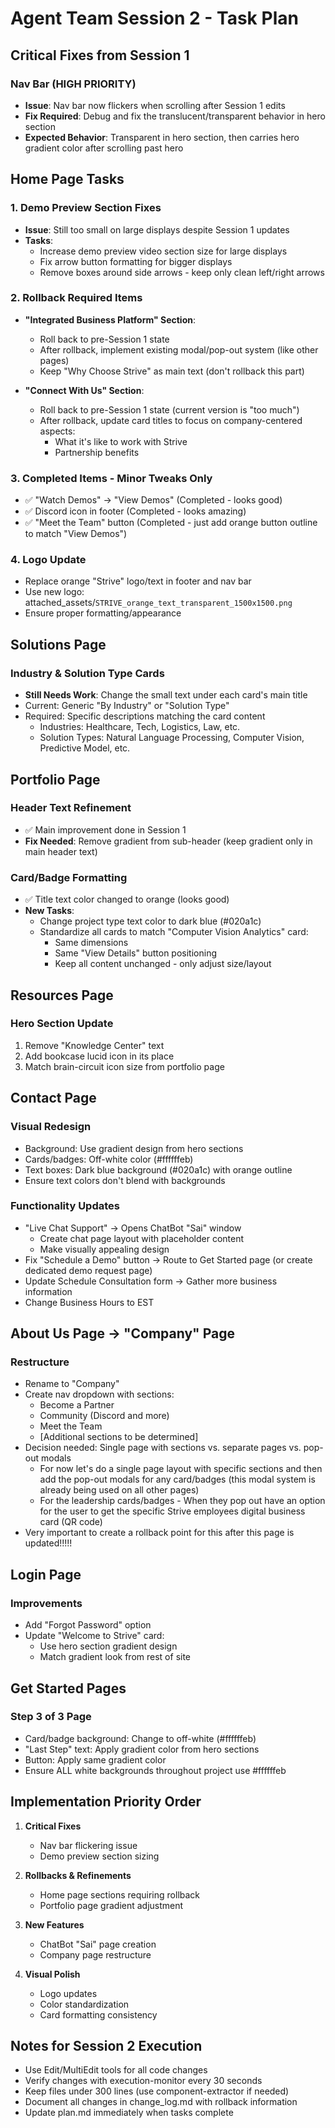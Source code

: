# Agent Team Session 2 - Task Plan

## Critical Fixes from Session 1

### Nav Bar (HIGH PRIORITY)
- **Issue**: Nav bar now flickers when scrolling after Session 1 edits
- **Fix Required**: Debug and fix the translucent/transparent behavior in hero section
- **Expected Behavior**: Transparent in hero section, then carries hero gradient color after scrolling past hero

## Home Page Tasks

### 1. Demo Preview Section Fixes
- **Issue**: Still too small on large displays despite Session 1 updates
- **Tasks**:
  - Increase demo preview video section size for large displays
  - Fix arrow button formatting for bigger displays
  - Remove boxes around side arrows - keep only clean left/right arrows

### 2. Rollback Required Items
- **"Integrated Business Platform" Section**: 
  - Roll back to pre-Session 1 state
  - After rollback, implement existing modal/pop-out system (like other pages)
  - Keep "Why Choose Strive" as main text (don't rollback this part)

- **"Connect With Us" Section**:
  - Roll back to pre-Session 1 state (current version is "too much")
  - After rollback, update card titles to focus on company-centered aspects:
    - What it's like to work with Strive
    - Partnership benefits

### 3. Completed Items - Minor Tweaks Only
- ✅ "Watch Demos" → "View Demos" (Completed - looks good)
- ✅ Discord icon in footer (Completed - looks amazing)
- ✅ "Meet the Team" button (Completed - just add orange button outline to match "View Demos")

### 4. Logo Update
- Replace orange "Strive" logo/text in footer and nav bar
- Use new logo: attached_assets/`STRIVE_orange_text_transparent_1500x1500.png`
- Ensure proper formatting/appearance

## Solutions Page

### Industry & Solution Type Cards
- **Still Needs Work**: Change the small text under each card's main title
- Current: Generic "By Industry" or "Solution Type"
- Required: Specific descriptions matching the card content
  - Industries: Healthcare, Tech, Logistics, Law, etc.
  - Solution Types: Natural Language Processing, Computer Vision, Predictive Model, etc.

## Portfolio Page

### Header Text Refinement
- ✅ Main improvement done in Session 1
- **Fix Needed**: Remove gradient from sub-header (keep gradient only in main header text)

### Card/Badge Formatting
- ✅ Title text color changed to orange (looks good)
- **New Tasks**:
  - Change project type text color to dark blue (#020a1c)
  - Standardize all cards to match "Computer Vision Analytics" card:
    - Same dimensions
    - Same "View Details" button positioning
    - Keep all content unchanged - only adjust size/layout

## Resources Page

### Hero Section Update
1. Remove "Knowledge Center" text
2. Add bookcase lucid icon in its place
3. Match brain-circuit icon size from portfolio page

## Contact Page

### Visual Redesign
- Background: Use gradient design from hero sections
- Cards/badges: Off-white color (#ffffffeb)
- Text boxes: Dark blue background (#020a1c) with orange outline
- Ensure text colors don't blend with backgrounds

### Functionality Updates
- "Live Chat Support" → Opens ChatBot "Sai" window
  - Create chat page layout with placeholder content
  - Make visually appealing design
- Fix "Schedule a Demo" button → Route to Get Started page (or create dedicated demo request page)
- Update Schedule Consultation form → Gather more business information
- Change Business Hours to EST

## About Us Page → "Company" Page

### Restructure
- Rename to "Company"
- Create nav dropdown with sections:
  - Become a Partner
  - Community (Discord and more)
  - Meet the Team
  - [Additional sections to be determined]
- Decision needed: Single page with sections vs. separate pages vs. pop-out modals
  - For now let's do a single page layout with specific sections and then add the pop-out modals for any card/badges (this modal system is already being used on all other pages)
  - For the leadership cards/badges - When they pop out have an option for the user to get the specific Strive employees digital business card (QR code)
- Very important to create a rollback point for this after this page is updated!!!!!

## Login Page

### Improvements
- Add "Forgot Password" option
- Update "Welcome to Strive" card:
  - Use hero section gradient design
  - Match gradient look from rest of site

## Get Started Pages

### Step 3 of 3 Page
- Card/badge background: Change to off-white (#ffffffeb)
- "Last Step" text: Apply gradient color from hero sections
- Button: Apply same gradient color
- Ensure ALL white backgrounds throughout project use #ffffffeb

## Implementation Priority Order

1. **Critical Fixes**
   - Nav bar flickering issue
   - Demo preview section sizing

2. **Rollbacks & Refinements**
   - Home page sections requiring rollback
   - Portfolio page gradient adjustment

3. **New Features**
   - ChatBot "Sai" page creation
   - Company page restructure

4. **Visual Polish**
   - Logo updates
   - Color standardization
   - Card formatting consistency

## Notes for Session 2 Execution

- Use Edit/MultiEdit tools for all code changes
- Verify changes with execution-monitor every 30 seconds
- Keep files under 300 lines (use component-extractor if needed)
- Document all changes in change_log.md with rollback information
- Update plan.md immediately when tasks complete